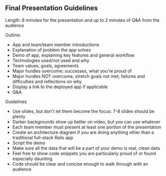 
Final Presentation Guidelines
-----------------------------

Length: 8 minutes for the presentation and up to 2 minutes of Q&A from the audience

Outline:
- App and team/team member introductions
- Explanation of problem the app solves
- Demo of app, explaining key features and general workflow
- Technologies used/not used and why
- Team values, goals, agreements
- Major hurdles overcome; successes, what you're proud of
- Major hurdles NOT overcome, stretch goals not met; failures and difficulties and reflections on why
- Display a link to the deployed app if applicable
- Q&A

Guidelines
- Use slides, but don't let them become the focus: 7-8 slides should be plenty
- Darker backgrounds show up better on video, but you can use whatever
- Each team member must present at least one portion of the presentation
- Create an architecture diagram if you are doing anything other than a traditional full-stack Rails app
- Script the demo
- Make sure all the data that will be a part of your demo is real, clean data
- Feel free to show code snippets you are particularly proud of or found especially daunting
- Code should be clear and concise enough to walk through with an audience
